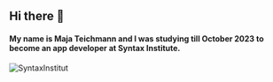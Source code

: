 ## Hi there 👋

#### My name is Maja Teichmann and I was studying till October 2023 to become an app developer at Syntax Institute.

![SyntaxInstitut](https://user-images.githubusercontent.com/121936594/210576289-425c570e-6fe1-40a9-a68a-2e59fb13bdb2.png)
